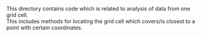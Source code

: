 This directory contains code which is related to analysis of data from one grid cell.  
This includes methods for locating the grid cell which covers/is closest to a point with certain coordinates.
